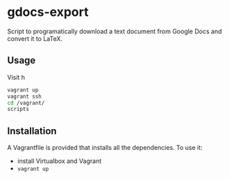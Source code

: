 # gdocs-export

Script to programatically download a text document from Google Docs and convert
it to LaTeX.

## Usage

Visit h
```bash
vagrant up
vagrant ssh
cd /vagrant/
scripts
```

## Installation

A Vagrantfile is provided that installs all the dependencies. To use it:

* install Virtualbox and Vagrant
* `vagrant up`
